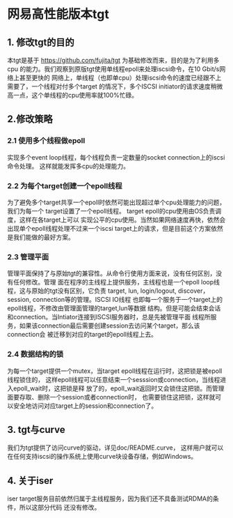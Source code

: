 
网易高性能版本tgt
================

## 1. 修改tgt的目的

本tgt是基于 <A>https://github.com/fujita/tgt</A> 为基础修改而来，目的是为了利用多cpu
的能力。我们观察到原版tgt使用单线程epoll来处理iscsi命令，在10 Gbit/s网络上甚至更快的
网络上，单线程（也即单cpu）处理iscsi命令的速度已经跟不上需要了，一个线程对付多个target
的情况下，多个ISCSI initiator的请求速度稍微高一点，这个单线程的cpu使用率就100%忙碌。

## 2.修改策略

### 2.1 使用多个线程做epoll

实现多个event loop线程，每个线程负责一定数量的socket connection上的iscsi命令处理。
这样就能发挥多cpu的处理能力。

### 2.2 为每个target创建一个epoll线程

为了避免多个target共享一个epoll时依然可能出现超过单个cpu处理能力的问题，我们为每一个
target设置了一个epoll线程。 target epoll的cpu使用由OS负责调度，这样在各target上可以
实现公平的cpu使用。当然如果网络速度再快，依然会出现单个epoll线程处理不过来一个iscsi
target上的请求，但是目前这个方案依然是我们能做的最好方案。

### 2.3 管理平面

管理平面保持了与原始tgt的兼容性。从命令行使用方面来说，没有任何区别，没有任何修改。管理
面在程序的主线程上提供服务，主线程也是一个epoll loop线程，这与原始的tgt没有区别，它负责
target, lun, login/logout, discover，session, connection等的管理。ISCSI IO线程
也即每一个服务于一个target上的epoll线程，不修改由管理面管理的target,lun等数据
结构。但是可能会结束会话和connection。当Intiator连接到ISCSI服务器时，总是先被管理平面
线程所服务，如果该connection最后需要创建session去访问某个target，那么该connection会
被迁移到对应的target的epoll线程上去。

### 2.4 数据结构的锁

为每一个target提供一个mutex，当target epoll线程在运行时，这把锁是被epoll线程锁住的，
这样epoll线程可以任意结束一个sesssion或connection，当线程进入epoll_wait时，这把锁是释
放了的，epoll_wait返回时又会锁住这把锁。而管理面要存取、删除一个session或者connection时，
也需要锁住这把锁，这样就可以安全地访问对应target上的session和connection了。

## 3. tgt与curve

我们为tgt提供了访问curve的驱动，详见doc/README.curve，
这样用户就可以在任何支持iscsi的操作系统上使用curve块设备存储，例如Windows。

## 4. 关于iser

iser target服务目前依然归属于主线程服务，因为我们还不具备测试RDMA的条件，所以这部分代码
还没有修改。

